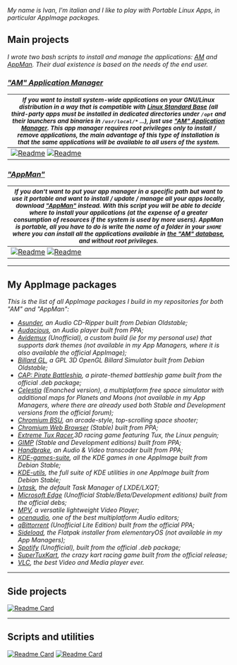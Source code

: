 *My name is Ivan, I'm italian and I like to play with Portable Linux Apps, in particular AppImage packages.*
## Main projects

*I wrote two bash scripts to install and manage the applications: [AM](https://github.com/ivan-hc/AM-Application-Manager) and [AppMan](https://github.com/ivan-hc/AppMan). Their dual existence is based on the needs of the end user.*

### [***"AM" Application Manager***](https://github.com/ivan-hc/AM-Application-Manager)
| <sub>***If you want to install system-wide applications on your GNU/Linux distribution in a way that is compatible with [Linux Standard Base](https://refspecs.linuxfoundation.org/lsb.shtml) (all third-party apps must be installed in dedicated directories under `/opt` and their launchers and binaries in `/usr/local/*` ...), just use ["AM" Application Manager](https://github.com/ivan-hc/AM-Application-Manager). This app manager requires root privileges only to install / remove applications, the main advantage of this type of installation is that the same applications will be available to all users of the system.***</sub> |
| -- |
| [![Readme](https://img.shields.io/github/stars/ivan-hc/AM-Application-Manager?label=%E2%AD%90&style=flat-square)](https://github.com/ivan-hc/AM-Application-Manager/stargazers) [![Readme](https://img.shields.io/github/license/ivan-hc/AM-Application-Manager?label=&style=flat-square)](https://github.com/ivan-hc/AM-Application-Manager/blob/main/LICENSE) |

### [***"AppMan"***](https://github.com/ivan-hc/AppMan)
| <sub>***If you don't want to put your app manager in a specific path but want to use it portable and want to install / update / manage all your apps locally, download ["AppMan"](https://github.com/ivan-hc/AppMan) instead. With this script you will be able to decide where to install your applications (at the expense of a greater consumption of resources if the system is used by more users). AppMan is portable, all you have to do is write the name of a folder in your `$HOME` where you can install all the applications available in [the "AM" database](https://github.com/ivan-hc/AM-Application-Manager/tree/main/programs), and without root privileges.***</sub> |
| -- |
| [![Readme](https://img.shields.io/github/stars/ivan-hc/AppMan?label=%E2%AD%90&style=flat-square)](https://github.com/ivan-hc/AppMan/stargazers) [![Readme](https://img.shields.io/github/license/ivan-hc/AppMan?label=&style=flat-square)](https://github.com/ivan-hc/AppMan/blob/main/LICENSE) |

-------------------------------------------------------

## My AppImage packages
*This is the list of all AppImage packages I build in my repositories for both "AM" and "AppMan":*

- *[Asunder](https://github.com/ivan-hc/Database-of-pkg2appimaged-packages/releases/tag/asunder), an Audio CD-Ripper built from Debian Oldstable;*
- *[Audacious](https://github.com/ivan-hc/Database-of-pkg2appimaged-packages/releases/tag/audacious), an Audio player built from PPA;*
- *[Avidemux](https://github.com/ivan-hc/Avidemux-unofficial-appimage) (Unofficial), a custom build (ie for my personal use) that supports dark themes (not available in my App Managers, where it is also available the official AppImage);*
- *[Billard GL](https://github.com/ivan-hc/Database-of-pkg2appimaged-packages/releases/tag/billard-gl), a GPL 3D OpenGL Billard Simulator built from Debian Oldstable;*
- *[CAP: Pirate Battleship](https://github.com/ivan-hc/Database-of-pkg2appimaged-packages/releases/tag/capbattleship), a pirate-themed battleship game built from the official .deb package;*
- *[Celestia](https://github.com/ivan-hc/Celestia-appimage) (Enanched version), a multiplatform free space simulator with additional maps for Planets and Moons (not available in my App Managers, where there are already used both Stable and Development versions from the official forum);*
- *[Chromium BSU](https://github.com/ivan-hc/Database-of-pkg2appimaged-packages/releases/tag/chromium-bsu), an arcade-style, top-scrolling space shooter;*
- *[Chromium Web Browser](https://github.com/ivan-hc/Chromium-Web-Browser-appimage) (Stable) built from PPA;*
- *[Extreme Tux Racer](https://github.com/ivan-hc/Database-of-pkg2appimaged-packages/releases/tag/extremetuxracer),3D racing game featuring Tux, the Linux penguin;*
- *[GIMP](https://github.com/ivan-hc/GIMP-appimage) (Stable and Development editions) built from PPA;*
- *[Handbrake](https://github.com/ivan-hc/Handbrake-appimage), an Audio & Video transcoder built from PPA;*
- *[KDE-games-suite](https://github.com/ivan-hc/KDE-games-suite-appimage), all the KDE games in one AppImage built from Debian Stable;*
- *[KDE-utils](https://github.com/ivan-hc/KDE-utils-appimage), the full suite of KDE utilities in one AppImage built from Debian Stable;*
- *[lxtask](https://github.com/ivan-hc/Database-of-pkg2appimaged-packages/releases/tag/lxtask), the default Task Manager of LXDE/LXQT;*
- *[Microsoft Edge](https://github.com/ivan-hc/MS-Edge-appimage) (Unofficial Stable/Beta/Development editions) built from the official debs;*
- *[MPV](https://github.com/ivan-hc/MPV-appimage), a versatile lightweight Video Player;*
- *[ocenaudio](https://github.com/ivan-hc/ocenaudio-appimage), one of the best multiplatform Audio editors;*
- *[qBittorrent](https://github.com/ivan-hc/qbittorrent-appimage) (Unofficial Lite Edition) built from the official PPA;*
- *[Sideload](https://github.com/ivan-hc/Flatpak-installer-appimage), the Flatpak installer from elementaryOS (not available in my App Managers);*
- *[Spotify](https://github.com/ivan-hc/Spotify-appimage) (Unofficial), built from the official .deb package;*
- *[SuperTuxKart](https://github.com/ivan-hc/SuperTuxKart-appimage), the crazy kart racing game built from the official release;*
- *[VLC](https://github.com/ivan-hc/VLC-appimage), the best Video and Media player ever.*

-------------------------------------------------------

## Side projects
[![Readme Card](https://github-readme-stats.vercel.app/api/pin/?username=ivan-hc&theme=highcontrast&repo=Arch-Deployer)](https://github.com/ivan-hc/Arch-Deployer)

-------------------------------------------------------

## Scripts and utilities
[![Readme Card](https://github-readme-stats.vercel.app/api/pin/?username=ivan-hc&theme=nightowl&repo=Firefox-for-Linux-scripts)](https://github.com/ivan-hc/Firefox-for-Linux-scripts)
[![Readme Card](https://github-readme-stats.vercel.app/api/pin/?username=ivan-hc&theme=nightowl&repo=flatpak-install-action)](https://github.com/ivan-hc/flatpak-install-action)
